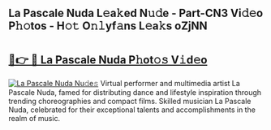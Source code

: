 ## La Pascale Nuda L𝚎a𝚔ed N𝚞𝚍e - Part-CN3 Vi𝚍𝚎o P𝚑𝚘tos - H𝚘𝚝 O𝚗𝚕yf𝚊ns L𝚎a𝚔s oZjNN

# <h2><a href="http://kf5nby.oniu.top/?m=La+Pascale+Nuda">🔗👉 🔴 La Pascale Nuda P𝚑ot𝚘𝚜 V𝚒d𝚎o</a></h2>

[![La Pascale Nuda Nu𝚍e𝚜](https://i.imgur.com/0qMVB7G.gif)](http://kf5nby.oniu.top/?m=La+Pascale+Nuda)
Virtual performer and multimedia artist La Pascale Nuda, famed for distributing dance and lifestyle inspiration through trending choreographies and compact films. Skilled musician La Pascale Nuda, celebrated for their exceptional talents and accomplishments in the realm of music.  
